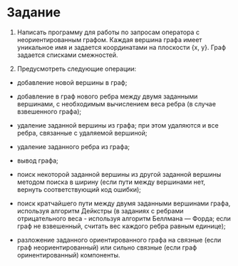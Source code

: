 # Задание
1. Написать программу для работы  по запросам оператора с неориентированным графом. Каждая вершина графа имеет уникальное имя и задается координатами на плоскости {x, y}. Граф задается списками смежностей.

2. Предусмотреть следующие операции:

- добавление новой вершины в граф;

- добавление в граф нового ребра между двумя заданными вершинами, с необходимым вычислением веса ребра (в случае взвешенного графа);

- удаление заданной вершины из графа; при этом удаляются и все ребра, связанные с удаляемой вершиной;

- удаление заданного ребра из графа;

- вывод графа;

- поиск некоторой заданной вершины из другой заданной вершины методом поиска в ширину (если пути между вершинами нет, вернуть соответствующий код ошибки);

- поиск кратчайшего пути между двумя заданными вершинами графа, используя алгоритм Дейкстры (в заданиях с ребрами отрицательного веса - используя алгоритм Беллмана — Форда; если граф не взвешенный, считать вес каждого ребра равным единице);

- разложение заданного ориентированного графа на связные (если граф неориентированный) или сильно связные (если граф оринентированный) компоненты.
